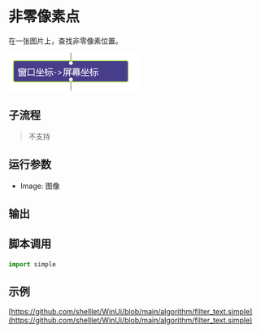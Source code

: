 # 非零像素点 

在一张图片上，查找非零像素位置。

![action](./images/2022-11-17_184608.png ':size=90%')

## 子流程

> 不支持

## 运行参数

* Image: 图像


## 输出

> 


## 脚本调用

```python
import simple


```

## 示例

[https://github.com/shelllet/WinUi/blob/main/algorithm/filter_text.simple](https://github.com/shelllet/WinUi/blob/main/algorithm/filter_text.simple)
